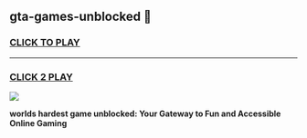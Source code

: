 
## gta-games-unblocked 👋
<h3>
<a href="https://premium.freeplayer.one?title=gta-games-unblocked&ref=14F">CLICK TO PLAY</a></h3>
<hr>

<h3>
<a href="https://premium.freeplayer.one?title=gta-games-unblocked&ref=14F">CLICK 2 PLAY</a>
  
</h3>

<a href="https://premium.freeplayer.one?title=gta-games-unblocked&ref=12F/"><img src="https://clearcache.store/games.png"></a>


**worlds hardest game unblocked: Your Gateway to Fun and Accessible Online Gaming**
